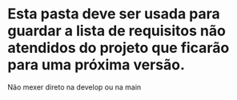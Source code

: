 # Esta pasta deve ser usada para guardar a lista de requisitos não atendidos do projeto que ficarão para uma próxima versão.
Não mexer direto na develop ou na main